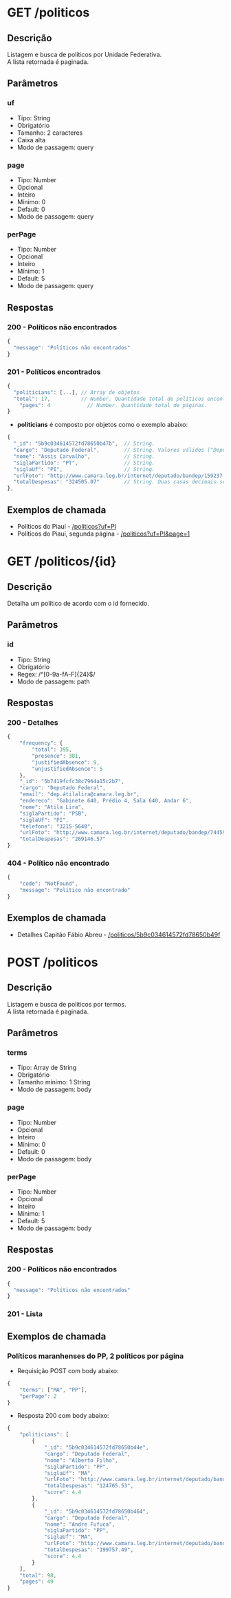 # GET /politicos
## Descrição
Listagem e busca de políticos por Unidade Federativa.  
A lista retornada é paginada.
## Parâmetros
### uf
- Tipo: String
- Obrigatório
- Tamanho: 2 caracteres
- Caixa alta
- Modo de passagem: query
### page
- Tipo: Number
- Opcional
- Inteiro
- Mínimo: 0
- Default: 0
- Modo de passagem: query
### perPage
- Tipo: Number
- Opcional
- Inteiro
- Mínimo: 1
- Default: 5
- Modo de passagem: query
## Respostas
### 200 - Políticos não encontrados
```js
{
  "message": "Políticos não encontrados"
}
```
### 201 - Políticos encontrados
```js
{
  "politicians": [...], // Array de objetos
  "total": 17,          // Number. Quantidade total de políticos encontrados.
	"pages": 4            // Number. Quantidade total de páginas.
}
```
- **politicians** é composto por objetos como o exemplo abaixo:
```js
{
  "_id": "5b9c034614572fd78650b47b",  // String.
  "cargo": "Deputado Federal",        // String. Valores válidos ["Deputado Federal", "Senador"]
  "nome": "Assis Carvalho",           // String.
  "siglaPartido": "PT",               // String.
  "siglaUf": "PI",                    // String.
  "urlFoto": "http://www.camara.leg.br/internet/deputado/bandep/159237.jpg", // String
  "totalDespesas": "324505.07"        // String. Duas casas decimais separadas por ponto.
},
```
## Exemplos de chamada
- Políticos do Piauí - [/politicos?uf=PI](http://peba-api-dev.herokuapp.com/politicos?uf=PI)
- Políticos do Piauí, segunda página - [/politicos?uf=PI&page=1](http://peba-api-dev.herokuapp.com/politicos?uf=PI&page=1)

# GET /politicos/{id}
## Descrição
Detalha um político de acordo com o id fornecido.
## Parâmetros
### id
- Tipo: String
- Obrigatório
- Regex: /^[0-9a-fA-F]{24}$/
- Modo de passagem: path
## Respostas
### 200 - Detalhes
```js
{
	"frequency": {
		"total": 395,
		"presence": 381,
		"justifiedAbsence": 9,
		"unjustifiedAbsence": 5
	},
	"_id": "5b7419fcfc38c7964a15c2b7",
	"cargo": "Deputado Federal",
	"email": "dep.átilalira@camara.leg.br",
	"endereco": "Gabinete 640, Prédio 4, Sala 640, Andar 6",
	"nome": "Atila Lira",
	"siglaPartido": "PSB",
	"siglaUf": "PI",
	"telefone": "3215-5640",
	"urlFoto": "http://www.camara.leg.br/internet/deputado/bandep/74459.jpg",
	"totalDespesas": "269146.57"
}
```
### 404 - Político não encontrado
```js
{
	"code": "NotFound",
	"message": "Político não encontrado"
}
```
## Exemplos de chamada
- Detalhes Capitão Fábio Abreu - [/politicos/5b9c034614572fd78650b49f](http://peba-api-dev.herokuapp.com/politicos/5b9c034614572fd78650b49f)

# POST /politicos
## Descrição
Listagem e busca de políticos por termos.  
A lista retornada é paginada.
## Parâmetros
### terms
- Tipo: Array de String
- Obrigatório
- Tamanho mínimo: 1 String
- Modo de passagem: body
### page
- Tipo: Number
- Opcional
- Inteiro
- Mínimo: 0
- Default: 0
- Modo de passagem: body
### perPage
- Tipo: Number
- Opcional
- Inteiro
- Mínimo: 1
- Default: 5
- Modo de passagem: body
## Respostas
### 200 - Políticos não encontrados
```js
{
  "message": "Políticos não encontrados"
}
```
### 201 - Lista
## Exemplos de chamada
### Políticos maranhenses do PP, 2 políticos por página
- Requisição POST com body abaixo:
```js
{
	"terms": ["MA", "PP"],
	"perPage": 2
}
```
- Resposta 200 com body abaixo:
```js
{
	"politicians": [
		{
			"_id": "5b9c034614572fd78650b44e",
			"cargo": "Deputado Federal",
			"nome": "Alberto Filho",
			"siglaPartido": "PP",
			"siglaUf": "MA",
			"urlFoto": "http://www.camara.leg.br/internet/deputado/bandep/160582.jpg",
			"totalDespesas": "124765.53",
			"score": 4.4
		},
		{
			"_id": "5b9c034614572fd78650b464",
			"cargo": "Deputado Federal",
			"nome": "Andre Fufuca",
			"siglaPartido": "PP",
			"siglaUf": "MA",
			"urlFoto": "http://www.camara.leg.br/internet/deputado/bandep/178882.jpg",
			"totalDespesas": "199757.49",
			"score": 4.4
		}
	],
	"total": 98,
	"pages": 49
}
```



